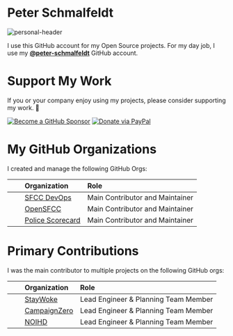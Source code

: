 Peter Schmalfeldt
===

![personal-header](https://user-images.githubusercontent.com/508411/213852292-8a128a0a-4a4d-4fe0-a9bf-0e1683d29ec9.jpg)

I use this GitHub account for my Open Source projects. For my day job, I use my **[@peter-schmalfeldt](https://github.com/peter-schmalfeldt)** GitHub account.

Support My Work
===

If you or your company enjoy using my projects, please consider supporting my work. 💖

[![Become a GitHub Sponsor](https://img.shields.io/badge/Sponsor-171515.svg?logo=github&logoColor=white&style=for-the-badge "Become a GitHub Sponsor")](https://github.com/sponsors/manifestinteractive)
[![Donate via PayPal](https://img.shields.io/badge/Donate-169BD7.svg?logo=paypal&logoColor=white&style=for-the-badge "Donate via PayPal")](https://www.paypal.me/manifestinteractive)

My GitHub Organizations
===

I created and manage the following GitHub Orgs:

|  | Organization | Role |
| :-: | :-- | :-- |
| <img src="https://avatars.githubusercontent.com/u/106190714?s=64&v=4" height="16" width="16"> | [SFCC DevOps](https://github.com/sfccdevops) | Main Contributor and Maintainer |
| <img src="https://avatars.githubusercontent.com/u/151680118?s=64&v=4" height="16" width="16"> | [OpenSFCC](https://github.com/openscc) | Main Contributor and Maintainer |
| <img src="https://avatars.githubusercontent.com/u/93822465?s=64&v=4" height="16" width="16"> | [Police Scorecard](https://github.com/policescorecard) | Main Contributor and Maintainer |


Primary Contributions
===

I was the main contributor to multiple projects on the following GitHub orgs:

|  | Organization | Role |
| :-: | :-- | :-- |
| <img src="https://avatars2.githubusercontent.com/u/22258464?s=64&v=4" height="16" width="16"> | [StayWoke](https://github.com/staywoke) | Lead Engineer & Planning Team Member |
| <img src="https://avatars1.githubusercontent.com/u/19274654?s=64&v=4" height="16" width="16"> | [CampaignZero](https://github.com/campaignzero) | Lead Engineer & Planning Team Member |
| <img src="https://avatars.githubusercontent.com/u/10136042?s=64&v=4" height="16" width="16"> | [NOIHD](https://github.com/noihd) | Lead Engineer & Planning Team Member |

